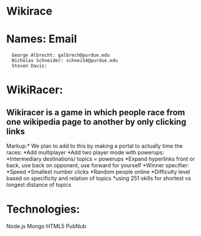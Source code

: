 # Wikirace

# Names: Email
      George Albrecht: galbrech@purdue.edu
      Nicholas Schneider: schnei54@purdue.edu
      Steven Davis:  
      
# WikiRacer:
 ## Wikiracer is a game in which people race from one wikipedia page to another by only clicking links
  
 Markup:* We plan to add to this by making a portal to actually time the races:
      *Add multiplayer
      *Add two player mode with powerups:
       	*Intermediary destinations/ topics = powerups
	*Expand hyperlinks front or back, use back on opponent, use forward for yourself
      *Winner specifier:
    	*Speed
	*Smallest number clicks	
*Random people online
	*Difficulty level based on specificity and relation of topics
        *using 251 skills for shortest vs longest distance of topics
      
      
# Technologies:
  Node.js
  Mongo
  HTML5
  PubNub
  
